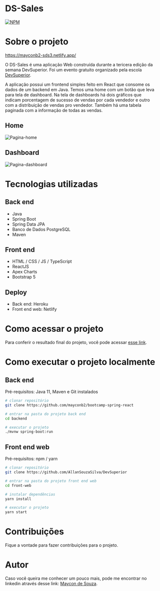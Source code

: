 # DS-Sales 
[![NPM](https://img.shields.io/npm/l/react)](https://github.com/mayconb2/bootcamp-spring-react/blob/main/LICENSE)

# Sobre o projeto

https://mayconb2-sds3.netlify.app/

O DS-Sales é uma aplicação Web construída durante a tericera edição da semana DevSuperior. Foi um evento gratuito organizado pela escola [DevSuperior](https://devsuperior.com "Site da DevSuperior").

A aplicação possui um frontend simples feito em React que consome os dados de um backend em Java. Temos uma home com um botão que leva para tela de dashboard. Na tela de dashboards há dois gráficos que indicam porcentagem de sucesso de vendas por cada vendedor e outro com a distribuição de vendas pro vendedor. Também há uma tabela paginada com a informação de todas as vendas.


## Home
![Pagina-home](https://user-images.githubusercontent.com/40521982/117592347-91e08100-b10e-11eb-8f86-f0daf28c7924.png)

## Dashboard
![Pagina-dashboard](https://user-images.githubusercontent.com/40521982/117592379-a755ab00-b10e-11eb-8de3-05c6c7d816be.png)

# Tecnologias utilizadas
## Back end
- Java
- Spring Boot
- Spring Data JPA
- Banco de Dados PostgreSQL
- Maven
## Front end
- HTML / CSS / JS / TypeScript
- ReactJS
- Apex Charts
- Bootstrap 5

## Deploy
- Back end: Heroku
- Front end web: Netlify

# Como acessar o projeto

Para conferir o resultado final do projeto, você pode acessar [esse link](https://mayconb2-sds3.netlify.app/ "link do projeto").

# Como executar o projeto localmente

## Back end
Pré-requisitos: Java 11, Maven e Git instalados

```bash
# clonar repositório
git clone https://github.com/mayconb2/bootcamp-spring-react

# entrar na pasta do projeto back end
cd backend

# executar o projeto
./mvnw spring-boot:run
```

## Front end web
Pré-requisitos: npm / yarn

```bash
# clonar repositório
git clone https://github.com/AllanSouzaSilva/DevSuperior

# entrar na pasta do projeto front end web
cd front-web

# instalar dependências
yarn install

# executar o projeto
yarn start
```

# Contribuições
Fique a vontade para fazer contribuições para o projeto.

# Autor

 Caso você queira me conhecer um pouco mais, pode me encontrar no linkedin através desse link:
 [Maycon de Souza](https://www.linkedin.com/in/maycon-de-souza-485114164/).   